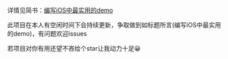 
详情见简书：[编写iOS中最实用的demo](http://www.jianshu.com/p/15005d879c29)

此项目在本人有空闲时间下会持续更新，争取做到如标题所言(编写iOS中最实用的demo)，有问题欢迎issues

若项目对你有用还望不吝给个star让我动力十足😀
